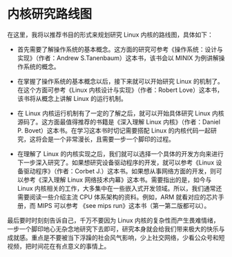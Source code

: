 # 内核研究路线图

在这里，我将以推荐书目的形式来规划研究 Linux 内核的路线图，具体如下：

- 首先需要了解操作系统的基本概念。这方面的研究可参考《操作系统：设计与实现》（作者：Andrew S.Tanenbaum）这本书，该书会以 MINIX 为例讲解操作系统的概念。

- 在掌握了操作系统的基本概念以后，接下来就可以开始研究 Linux 的机制了。在这个方面可参考《Linux 内核设计与实现》（作者：Robert Love）这本书，该书将从概念上讲解 Linux 的运行机制。

- 在 Linux 内核运行机制有了一定的了解之后，就可以开始具体研究 Linux 内核源码了。这方面最值得推荐的书籍是《深入理解 Linux 内核》（作者：Daniel P. Bovet）这本书。在学习这本书时切记需要搭配 Linux 的内核代码一起研究，这将会是一个非常漫长，且需要一步一个脚印的过程。

- 在理解了 Linux 的内核实现之后，我们就可以选择一个具体的开发方向来进行下一步深入研究了。如果想研究设备驱动程序的开发，就可以参考《Linux 设备驱动程序》（作者：Corbet J.）这本书。如果想从事网络方面的开发，则可以参考《深入理解 Linux 网络技术内幕》这本书。需要指出的是，如今与 Linux 内核相关的工作，大多集中在一些嵌入式开发领域。所以，我们通常还需要阅读一些介绍主流 CPU 体系架构的资料。例如，ARM 就看对应的芯片手册，而 MIPS 可以参考 《see mips run》这本书（第一第二版都可以）。

最后要时时刻刻告诉自己，千万不要因为 Linux 内核的复杂性而产生畏难情绪，一步一个脚印地心无杂念地研究下去即可，研究本身就会给我们带来极大的快乐与成就感。重点是不要被当下浮躁的社会风气影响，少上社交网络，少看公众号和短视频，把时间花在有点意义的事情上。
